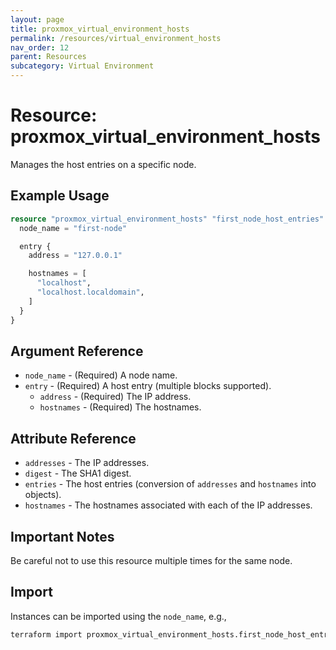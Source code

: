 ```yaml
---
layout: page
title: proxmox_virtual_environment_hosts
permalink: /resources/virtual_environment_hosts
nav_order: 12
parent: Resources
subcategory: Virtual Environment
---
```


# Resource: proxmox_virtual_environment_hosts

Manages the host entries on a specific node.

## Example Usage

```terraform
resource "proxmox_virtual_environment_hosts" "first_node_host_entries" {
  node_name = "first-node"

  entry {
    address = "127.0.0.1"

    hostnames = [
      "localhost",
      "localhost.localdomain",
    ]
  }
}
```

## Argument Reference

- `node_name` - (Required) A node name.
- `entry` - (Required) A host entry (multiple blocks supported).
  - `address` - (Required) The IP address.
  - `hostnames` - (Required) The hostnames.

## Attribute Reference

- `addresses` - The IP addresses.
- `digest` - The SHA1 digest.
- `entries` - The host entries (conversion of `addresses` and `hostnames` into
  objects).
- `hostnames` - The hostnames associated with each of the IP addresses.

## Important Notes

Be careful not to use this resource multiple times for the same node.

## Import

Instances can be imported using the `node_name`, e.g.,

```bash
terraform import proxmox_virtual_environment_hosts.first_node_host_entries first-node
```
